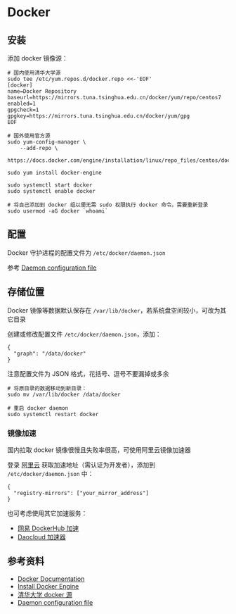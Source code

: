 # Docker

## 安装

添加 docker 镜像源：

```
# 国内使用清华大学源
sudo tee /etc/yum.repos.d/docker.repo <<-'EOF'
[docker]
name=Docker Repository
baseurl=https://mirrors.tuna.tsinghua.edu.cn/docker/yum/repo/centos7
enabled=1
gpgcheck=1
gpgkey=https://mirrors.tuna.tsinghua.edu.cn/docker/yum/gpg
EOF

# 国外使用官方源
sudo yum-config-manager \
    --add-repo \
    https://docs.docker.com/engine/installation/linux/repo_files/centos/docker.repo
```

```
sudo yum install docker-engine

sudo systemctl start docker
sudo systemctl enable docker

# 将自己添加到 docker 组以便无需 sudo 权限执行 docker 命令。需要重新登录
sudo usermod -aG docker `whoami`
```

## 配置

Docker 守护进程的配置文件为 `/etc/docker/daemon.json`

参考 [Daemon configuration file](https://docs.docker.com/engine/reference/commandline/dockerd/#/daemon-configuration-file)

## 存储位置

Docker 镜像等数据默认保存在 `/var/lib/docker`，若系统盘空间较小，可改为其它目录

创建或修改配置文件 `/etc/docker/daemon.json`，添加：

```
{
  "graph": "/data/docker"
}
```

注意配置文件为 JSON 格式，花括号、逗号不要漏掉或多余

```
# 将原目录的数据移动到新目录：
sudo mv /var/lib/docker /data/docker

# 重启 docker daemon
sudo systemctl restart docker
```

### 镜像加速

国内拉取 docker 镜像很慢且失败率很高，可使用阿里云镜像加速器

登录 [阿里云](https://cr.console.aliyun.com/#/accelerator) 获取加速地址（需认证为开发者），添加到 `/etc/docker/daemon.json` 中：

```
{
  "registry-mirrors": ["your_mirror_address"]
}
```

也可考虑使用其它加速服务：

* [网易 DockerHub 加速](https://c.163.com/wiki/index.php?title=DockerHub%E9%95%9C%E5%83%8F%E5%8A%A0%E9%80%9F)
* [Daocloud 加速器](https://www.daocloud.io/mirror)

## 参考资料

* [Docker Documentation](https://docs.docker.com/)
* [Install Docker Engine](https://docs.docker.com/engine/installation/)
* [清华大学 docker 源](https://mirror.tuna.tsinghua.edu.cn/help/docker/)
* [Daemon configuration file](https://docs.docker.com/engine/reference/commandline/dockerd/#/daemon-configuration-file)